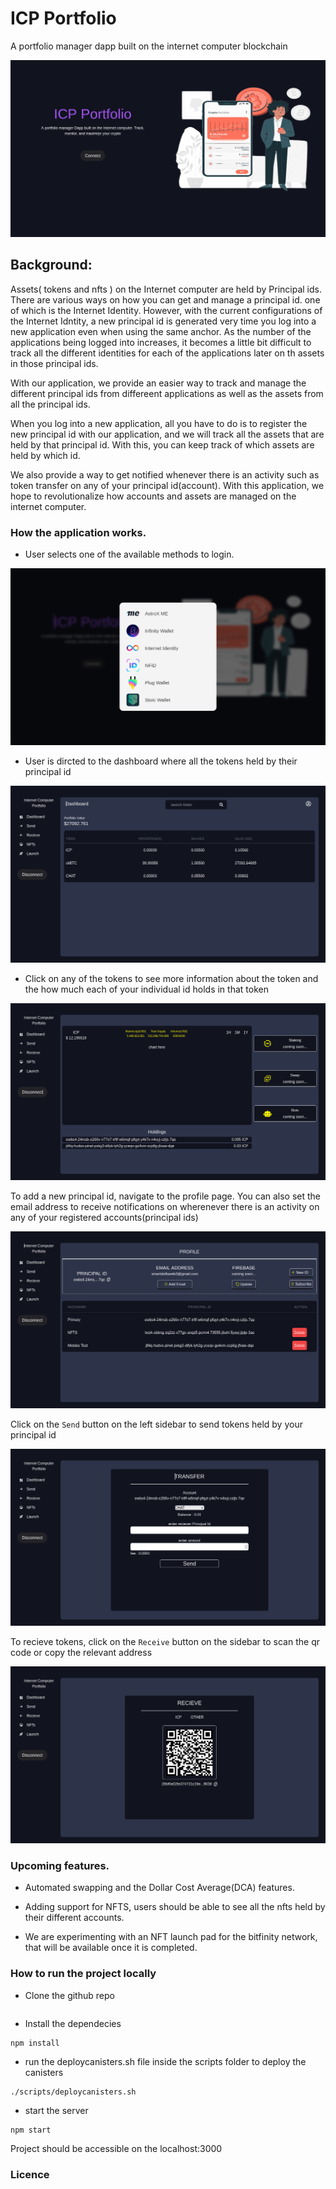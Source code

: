 # ICP Portfolio

A portfolio manager dapp built on the internet computer blockchain

![](./src/assets/Screenshot%20from%202024-02-13%2012-28-50.png)

## Background:

Assets( tokens and nfts ) on the Internet computer are held by Principal ids. There are various ways on how you can get and manage a principal id. one of which is the Internet Identity. However, with the current configurations of the Internet Idntity, a new principal id is generated very time you log into a new application even when using the same anchor. As the number of the applications being logged into increases, it becomes a little bit difficult to track all the different identities for each of the applications later on th assets in those principal ids.

With our application, we provide an easier way to track and manage the different principal ids from differeent applications as well as the assets from all the principal ids.

When you log into a new application, all you have to do is to register the new principal id with our application, and we will track all the assets that are held by that principal id. With this, you can keep track of which assets are held by which id.

We also provide a way to get notified whenever there is an activity such as token transfer on any of your principal id(account).
With this application, we hope to revolutionalize how accounts and assets are managed on the internet computer.

### How the application works.

- User selects one of the available methods to login.

![](./src/assets/Screenshot%20from%202024-02-13%2011-36-28.png)

- User is dircted to the dashboard where all the tokens held by their principal id

![](./src/assets/Screenshot%20from%202024-02-13%2011-30-56.png)

- Click on any of the tokens to see more information about the token and the how much each of your individual id holds in that token

![](./src/assets/Screenshot%20from%202024-02-13%2013-15-48.png)

To add a new principal id, navigate to the profile page. You can also set the email address to receive notifications on wherenever there is an activity on any of your registered accounts(principal ids)

![](./src/assets/Screenshot%20from%202024-02-13%2011-37-14.png)

Click on the `Send` button on the left sidebar to send tokens held by your principal id

![](./src/assets/Screenshot%20from%202024-02-13%2011-31-24.png)

To recieve tokens, click on the `Receive` button on the sidebar to scan the qr code or copy the relevant address

![](./src/assets/Screenshot%20from%202024-02-13%2011-31-40.png)

### Upcoming features.

- Automated swapping and the Dollar Cost Average(DCA) features.

- Adding support for NFTS, users should be able to see all the nfts held by their different accounts.
- We are experimenting with an NFT launch pad for the bitfinity network, that will be available once it is completed.

### How to run the project locally

- Clone the github repo

```

```

- Install the dependecies

```
npm install
```

- run the deploycanisters.sh file inside the scripts folder to deploy the canisters

```
./scripts/deploycanisters.sh
```

- start the server

```
npm start
```

Project should be accessible on the localhost:3000

### Licence
